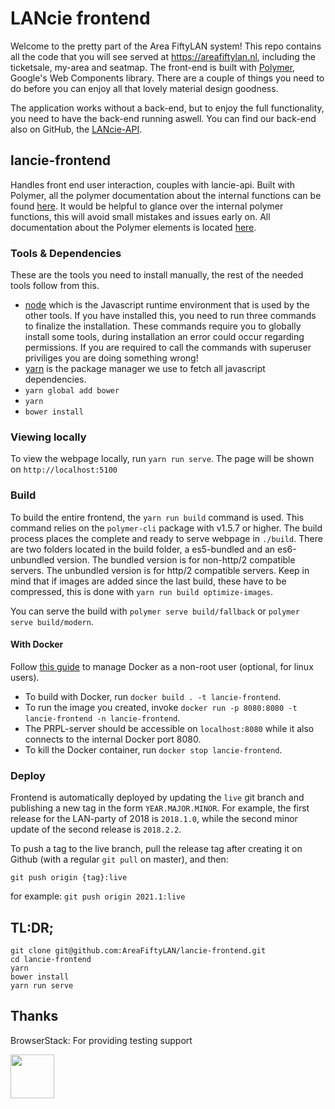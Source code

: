 # LANcie frontend
Welcome to the pretty part of the Area FiftyLAN system! This repo contains all the code that you will see served at https://areafiftylan.nl, including the ticketsale, my-area and seatmap. The front-end is built with [Polymer](https://www.polymer-project.org/1.0/), Google's Web Components library. There are a couple of things you need to do before you can enjoy all that lovely material design goodness.

The application works without a back-end, but to enjoy the full functionality, you need to have the back-end running aswell. You can find our back-end also on GitHub, the [LANcie-API](https://github.com/AreaFiftyLAN/lancie-api).

## lancie-frontend
Handles front end user interaction, couples with lancie-api. Built with Polymer, all the polymer documentation about the internal functions can be found [here](https://www.polymer-project.org/1.0/docs/about_10). It would be helpful to glance over the internal polymer functions, this will avoid small mistakes and issues early on. All documentation about the Polymer elements is located [here](https://elements.polymer-project.org).

### Tools & Dependencies
These are the tools you need to install manually, the rest of the needed tools follow from this.
-   [node](https://nodejs.org/en/) which is the Javascript runtime environment that is used by the other tools. If you have installed this, you need to run three commands to finalize the installation. These commands require you to globally install some tools, during installation an error could occur regarding permissions. If you are required to call the commands with superuser priviliges you are doing something wrong!
-   [yarn](https://yarnpkg.com/en/docs/install) is the package manager we use to fetch all javascript dependencies.
-   `yarn global add bower`
-   `yarn`
-   `bower install`

### Viewing locally
To view the webpage locally, run `yarn run serve`. The page will be shown on `http://localhost:5100`

### Build
To build the entire frontend, the `yarn run build` command is used. This command relies on the `polymer-cli` package with v1.5.7 or higher. The build process places the complete and ready to serve webpage in `./build`. There are two folders located in the build folder, a es5-bundled and an es6-unbundled version. The bundled version is for non-http/2 compatible servers. The unbundled version is for http/2 compatible servers. Keep in mind that if images are added since the last build, these have to be compressed, this is done with `yarn run build optimize-images`.

You can serve the build with `polymer serve build/fallback` or `polymer serve build/modern`.

#### With Docker

Follow [this guide](https://docs.docker.com/engine/security/rootless/) to manage Docker as a non-root user (optional, for linux users).

- To build with Docker, run `docker build . -t lancie-frontend`.
- To run the image you created, invoke `docker run -p 8080:8080 -t lancie-frontend -n lancie-frontend`.
- The PRPL-server should be accessible on `localhost:8080` while it also connects to the internal Docker port 8080.
- To kill the Docker container, run `docker stop lancie-frontend`.

### Deploy
Frontend is automatically deployed by updating the `live` git branch and publishing a new tag in the form `YEAR.MAJOR.MINOR`.
For example, the first release for the LAN-party of 2018 is `2018.1.0`, while the second minor update of the second release is `2018.2.2`.

To push a tag to the live branch, pull the release tag after creating it on Github (with a regular `git pull` on master), and then:

```git push origin {tag}:live```

for example:
`git push origin 2021.1:live`

## TL:DR;
```
git clone git@github.com:AreaFiftyLAN/lancie-frontend.git
cd lancie-frontend
yarn
bower install
yarn run serve
```

## Thanks
BrowserStack: For providing testing support
<div>
  <a href="https://www.browserstack.com/">
    <img src="https://www.browserstack.com/images/layout/browserstack-logo-600x315.png" height="70" style="height:70px;">
  </a>
</div>
